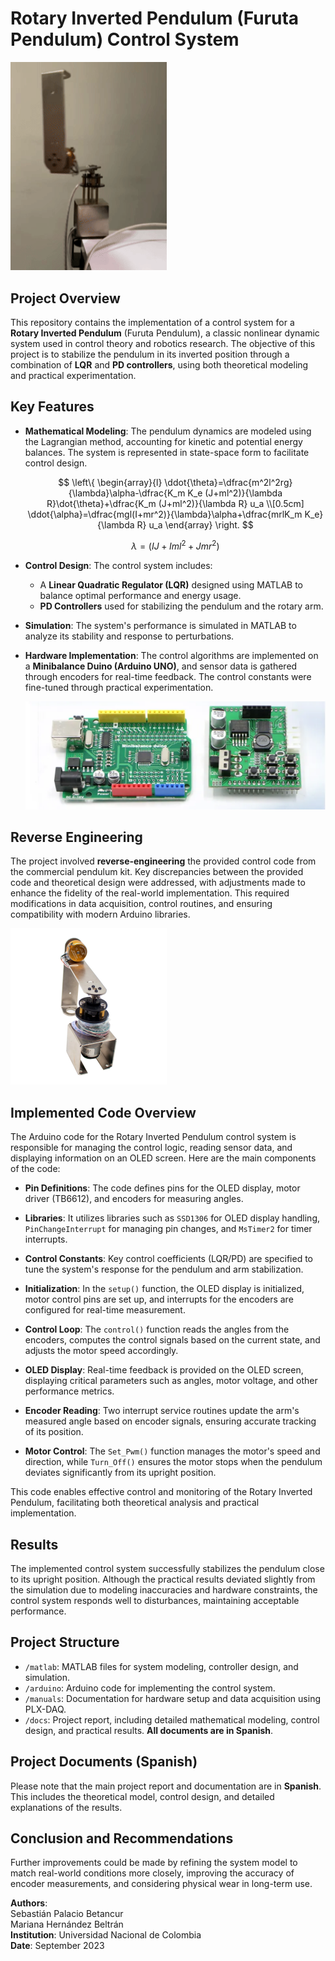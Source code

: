 # Rotary Inverted Pendulum (Furuta Pendulum) Control System

  <img src="images/Furuta_Pendulum_Arduino_Image.gif" alt="Project Image" width="250">


## Project Overview

This repository contains the implementation of a control system for a **Rotary Inverted Pendulum** (Furuta Pendulum), a classic nonlinear dynamic system used in control theory and robotics research. The objective of this project is to stabilize the pendulum in its inverted position through a combination of **LQR** and **PD controllers**, using both theoretical modeling and practical experimentation.

## Key Features

- **Mathematical Modeling**: The pendulum dynamics are modeled using the Lagrangian method, accounting for kinetic and potential energy balances. The system is represented in state-space form to facilitate control design. 

    $$
        \left\{ \begin{array}{l}
            \ddot{\theta}=\dfrac{m^2l^2rg}{\lambda}\alpha-\dfrac{K_m K_e (J+ml^2)}{\lambda R}\dot{\theta}+\dfrac{K_m (J+ml^2)}{\lambda R} u_a \\[0.5cm] 
            \ddot{\alpha}=\dfrac{mgl(I+mr^2)}{\lambda}\alpha+\dfrac{mrlK_m K_e}{\lambda R} u_a
        \end{array} \right.
    $$

    $$ \lambda= (IJ+Iml^2+Jmr^2) $$

- **Control Design**: The control system includes:
  - A **Linear Quadratic Regulator (LQR)** designed using MATLAB to balance optimal performance and energy usage.
  - **PD Controllers** used for stabilizing the pendulum and the rotary arm.

- **Simulation**: The system's performance is simulated in MATLAB to analyze its stability and response to perturbations.

- **Hardware Implementation**: The control algorithms are implemented on a **Minibalance Duino (Arduino UNO)**, and sensor data is gathered through encoders for real-time feedback. The control constants were fine-tuned through practical experimentation.

    <img src="images/duino.png" alt="Project Image" width="600">

## Reverse Engineering

The project involved **reverse-engineering** the provided control code from the commercial pendulum kit. Key discrepancies between the provided code and theoretical design were addressed, with adjustments made to enhance the fidelity of the real-world implementation. This required modifications in data acquisition, control routines, and ensuring compatibility with modern Arduino libraries.

<img src="images/Pendulum.png" alt="Project Image" width="250">

## Implemented Code Overview

The Arduino code for the Rotary Inverted Pendulum control system is responsible for managing the control logic, reading sensor data, and displaying information on an OLED screen. Here are the main components of the code:

- **Pin Definitions**: The code defines pins for the OLED display, motor driver (TB6612), and encoders for measuring angles.
  
- **Libraries**: It utilizes libraries such as `SSD1306` for OLED display handling, `PinChangeInterrupt` for managing pin changes, and `MsTimer2` for timer interrupts.

- **Control Constants**: Key control coefficients (LQR/PD) are specified to tune the system's response for the pendulum and arm stabilization.

- **Initialization**: In the `setup()` function, the OLED display is initialized, motor control pins are set up, and interrupts for the encoders are configured for real-time measurement.

- **Control Loop**: The `control()` function reads the angles from the encoders, computes the control signals based on the current state, and adjusts the motor speed accordingly.

- **OLED Display**: Real-time feedback is provided on the OLED screen, displaying critical parameters such as angles, motor voltage, and other performance metrics.

- **Encoder Reading**: Two interrupt service routines update the arm's measured angle based on encoder signals, ensuring accurate tracking of its position.

- **Motor Control**: The `Set_Pwm()` function manages the motor's speed and direction, while `Turn_Off()` ensures the motor stops when the pendulum deviates significantly from its upright position.

This code enables effective control and monitoring of the Rotary Inverted Pendulum, facilitating both theoretical analysis and practical implementation.


## Results

The implemented control system successfully stabilizes the pendulum close to its upright position. Although the practical results deviated slightly from the simulation due to modeling inaccuracies and hardware constraints, the control system responds well to disturbances, maintaining acceptable performance.

## Project Structure

- `/matlab`: MATLAB files for system modeling, controller design, and simulation.
- `/arduino`: Arduino code for implementing the control system.
- `/manuals`: Documentation for hardware setup and data acquisition using PLX-DAQ.
- `/docs`: Project report, including detailed mathematical modeling, control design, and practical results. **All documents are in Spanish**.

## Project Documents (Spanish)

Please note that the main project report and documentation are in **Spanish**. This includes the theoretical model, control design, and detailed explanations of the results.

## Conclusion and Recommendations

Further improvements could be made by refining the system model to match real-world conditions more closely, improving the accuracy of encoder measurements, and considering physical wear in long-term use.

**Authors**: \
Sebastián Palacio Betancur  
Mariana Hernández Beltrán   
**Institution**: Universidad Nacional de Colombia  
**Date**: September 2023 
